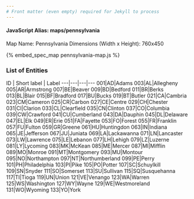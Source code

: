 ```yaml
---
# Front matter (even empty) required for Jekyll to process
---
```


#### JavaScript Alias: maps/pennsylvania

Map Name: Pennsylvania
Dimensions (Width x Height): 760x450



{% embed_spec_map pennsylvania-map.js %}

### List of Entities

ID | Short label | Label
---|---|---|---
001|AD|Adams
003|AL|Allegheny
005|AR|Armstrong
007|BE|Beaver
009|BD|Bedford
011|BR|Berks
013|BL|Blair
015|BF|Bradford
017|BU|Bucks
019|BT|Butler
021|CA|Cambria
023|CM|Cameron
025|CR|Carbon
027|CE|Centre
029|CH|Chester
031|CI|Clarion
033|CL|Clearfield
035|CN|Clinton
037|CO|Columbia
039|CW|Crawford
041|CU|Cumberland
043|DA|Dauphin
045|DL|Delaware
047|EL|Elk
049|ER|Erie
051|FA|Fayette
053|FO|Forest
055|FR|Franklin
057|FU|Fulton
059|GR|Greene
061|HU|Huntingdon
063|IN|Indiana
065|JE|Jefferson
067|JU|Juniata
069|LA|Lackawanna
071|LN|Lancaster
073|LW|Lawrence
075|LE|Lebanon
077|LH|Lehigh
079|LZ|Luzerne
081|LY|Lycoming
083|MK|McKean
085|ME|Mercer
087|MI|Mifflin
089|MO|Monroe
091|MT|Montgomery
093|MU|Montour
095|NO|Northampton
097|NT|Northumberland
099|PE|Perry
101|PH|Philadelphia
103|PI|Pike
105|PO|Potter
107|SC|Schuylkill
109|SN|Snyder
111|SO|Somerset
113|SU|Sullivan
115|SQ|Susquehanna
117|TI|Tioga
119|UN|Union
121|VE|Venango
123|WA|Warren
125|WS|Washington
127|WY|Wayne
129|WE|Westmoreland
131|WO|Wyoming
133|YO|York

